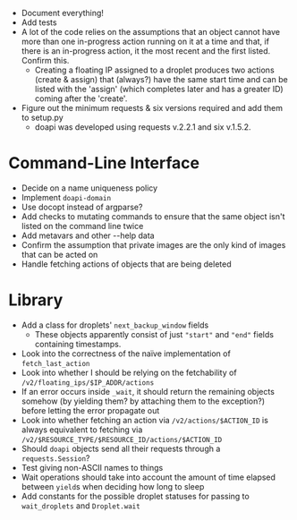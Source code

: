 - Document everything!
- Add tests
- A lot of the code relies on the assumptions that an object cannot have more
  than one in-progress action running on it at a time and that, if there is an
  in-progress action, it the most recent and the first listed.  Confirm this.
    - Creating a floating IP assigned to a droplet produces two actions (create
      & assign) that (always?) have the same start time and can be listed with
      the 'assign' (which completes later and has a greater ID) coming after
      the 'create'.
- Figure out the minimum requests & six versions required and add them to
  setup.py
    - doapi was developed using requests v.2.2.1 and six v.1.5.2.

# Command-Line Interface

- Decide on a name uniqueness policy
- Implement `doapi-domain`
- Use docopt instead of argparse?
- Add checks to mutating commands to ensure that the same object isn't listed
  on the command line twice
- Add metavars and other --help data
- Confirm the assumption that private images are the only kind of images that
  can be acted on
- Handle fetching actions of objects that are being deleted

# Library

- Add a class for droplets' `next_backup_window` fields
    - These objects apparently consist of just `"start"` and `"end"` fields
      containing timestamps.
- Look into the correctness of the naïve implementation of `fetch_last_action`
- Look into whether I should be relying on the fetchability of
  `/v2/floating_ips/$IP_ADDR/actions`
- If an error occurs inside `_wait`, it should return the remaining objects
  somehow (by yielding them? by attaching them to the exception?) before
  letting the error propagate out
- Look into whether fetching an action via `/v2/actions/$ACTION_ID` is always
  equivalent to fetching via
  `/v2/$RESOURCE_TYPE/$RESOURCE_ID/actions/$ACTION_ID`
- Should `doapi` objects send all their requests through a `requests.Session`?
- Test giving non-ASCII names to things
- Wait operations should take into account the amount of time elapsed between
  `yield`s when deciding how long to sleep
- Add constants for the possible droplet statuses for passing to
  `wait_droplets` and `Droplet.wait`
